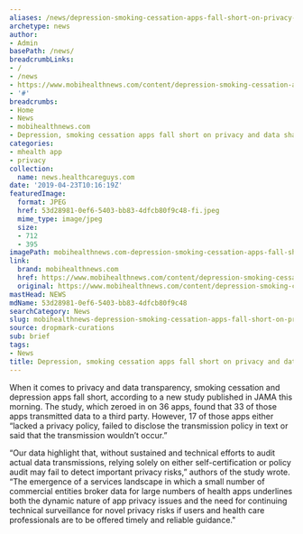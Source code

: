 ```yaml
---
aliases: /news/depression-smoking-cessation-apps-fall-short-on-privacy-and-data-sharing-transparency
archetype: news
author:
- Admin
basePath: /news/
breadcrumbLinks:
- /
- /news
- https://www.mobihealthnews.com/content/depression-smoking-cessation-apps-fall-short-privacy-and-data-sharing-transparency
- '#'
breadcrumbs:
- Home
- News
- mobihealthnews.com
- Depression, smoking cessation apps fall short on privacy and data sharing transparency
categories:
- mhealth app
- privacy
collection:
  name: news.healthcareguys.com
date: '2019-04-23T10:16:19Z'
featuredImage:
  format: JPEG
  href: 53d28981-0ef6-5403-bb83-4dfcb80f9c48-fi.jpeg
  mime_type: image/jpeg
  size:
  - 712
  - 395
imagePath: mobihealthnews.com-depression-smoking-cessation-apps-fall-short-on-privacy-and-data-sharing-transparency
link:
  brand: mobihealthnews.com
  href: https://www.mobihealthnews.com/content/depression-smoking-cessation-apps-fall-short-privacy-and-data-sharing-transparency
  original: https://www.mobihealthnews.com/content/depression-smoking-cessation-apps-fall-short-privacy-and-data-sharing-transparency
mastHead: NEWS
mdName: 53d28981-0ef6-5403-bb83-4dfcb80f9c48
searchCategory: News
slug: mobihealthnews-depression-smoking-cessation-apps-fall-short-on-privacy-and-data-sharing-transparency
source: dropmark-curations
sub: brief
tags:
- News
title: Depression, smoking cessation apps fall short on privacy and data sharing transparency
---
```


When it comes to privacy and data transparency, smoking cessation and depression apps fall short, according to a new study published in JAMA this morning. The study, which zeroed in on 36 apps, found that 33 of those apps transmitted data to a third party. However, 17 of those apps either “lacked a privacy policy, failed to disclose the transmission policy in text or said that the transmission wouldn’t occur.”

“Our data highlight that, without sustained and technical efforts to audit actual data transmissions, relying solely on either self-certification or policy audit may fail to detect important privacy risks,” authors of the study wrote. “The emergence of a services landscape in which a small number of commercial entities broker data for large numbers of health apps underlines both the dynamic nature of app privacy issues and the need for continuing technical surveillance for novel privacy risks if users and health care professionals are to be offered timely and reliable guidance."